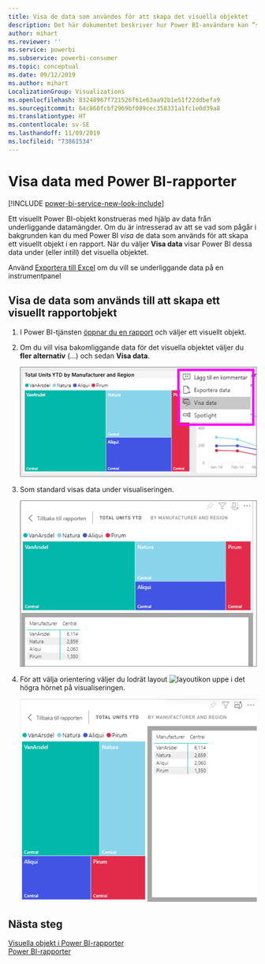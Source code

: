 ```yaml
---
title: Visa de data som användes för att skapa det visuella objektet
description: Det här dokumentet beskriver hur Power BI-användare kan ”se” de data som används för att skapa ett visuellt objekt.
author: mihart
ms.reviewer: ''
ms.service: powerbi
ms.subservice: powerbi-consumer
ms.topic: conceptual
ms.date: 09/12/2019
ms.author: mihart
LocalizationGroup: Visualizations
ms.openlocfilehash: 83248967f721526f61e63aa92b1e51f22ddbefa9
ms.sourcegitcommit: 64c860fcbf2969bf089cec358331a1fc1e0d39a8
ms.translationtype: HT
ms.contentlocale: sv-SE
ms.lasthandoff: 11/09/2019
ms.locfileid: "73861534"
---
```

# <a name="show-data-with-power-bi-reports"></a>Visa data med Power BI-rapporter

[!INCLUDE [power-bi-service-new-look-include](../includes/power-bi-service-new-look-include.md)]

Ett visuellt Power BI-objekt konstrueras med hjälp av data från underliggande datamängder. Om du är intresserad av att se vad som pågår i bakgrunden kan du med Power BI *visa* de data som används för att skapa ett visuellt objekt i en rapport. När du väljer **Visa data** visar Power BI dessa data under (eller intill) det visuella objektet.

Använd [Exportera till Excel](end-user-export.md) om du vill se underliggande data på en instrumentpanel

## <a name="show-the-data-being-used-to-create-a-report-visual"></a>Visa de data som används till att skapa ett visuellt rapportobjekt
1. I Power BI-tjänsten [öppnar du en rapport](end-user-report-open.md) och väljer ett visuellt objekt.  
2. Om du vill visa bakomliggande data för det visuella objektet väljer du **fler alternativ** (...) och sedan **Visa data**.
   
   ![välj Visa data](./media/end-user-show-data/power-bi-explore-show-data-newer.png)
3. Som standard visas data under visualiseringen.
   
   ![visning av visuellt objekt och lodräta data](./media/end-user-show-data/power-bi-show-data-new.png)

4. För att välja orientering väljer du lodrät layout ![layoutikon](media/end-user-show-data/power-bi-vertical-icon-new.png) uppe i det högra hörnet på visualiseringen.
   
   ![visning av visuellt objekt och vågräta data](./media/end-user-show-data/power-bi-show-data-rotate.png)

## <a name="next-steps"></a>Nästa steg
[Visuella objekt i Power BI-rapporter](../visuals/power-bi-report-visualizations.md)    
[Power BI-rapporter](end-user-reports.md)    
